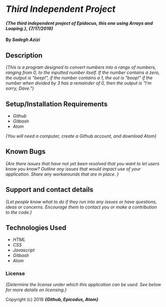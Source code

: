 # _Third Independent Project_

#### _{The third independent project of Epidocus, this one using Arrays and Looping.}, {7/17/2019}_

#### By _**Sadegh Azizi**_

## Description

_{This is a program designed to convert numbers into a range of numbers, ranging from 0, to the inputted number itself. If the number contains a zero, the output is "beep!", if the number contains a 1, the out is "boop!" if the number when divided by 3 has a remainder of 0, then the output is "I'm sorry, Dave."}_

## Setup/Installation Requirements

* _Github_
* _Gitbash_
* _Atom_

_{You will need a computer, create a Github account, and download Atom}_

## Known Bugs

_{Are there issues that have not yet been resolved that you want to let users know you know?  Outline any issues that would impact use of your application.  Share any workarounds that are in place. }_

## Support and contact details

_{Let people know what to do if they run into any issues or have questions, ideas or concerns.  Encourage them to contact you or make a contribution to the code.}_

## Technologies Used

* _HTML_
* _CSS_
* _Javascript_
* _Gitbash_
* _Atom_

### License

*{Determine the license under which this application can be used.  See below for more details on licensing.}*

Copyright (c) 2018 **_{Github, Epicodus, Atom}_**
